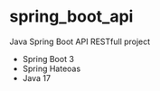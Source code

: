 # spring_boot_api
Java Spring Boot API RESTfull project

- Spring Boot 3
- Spring Hateoas
- Java 17
